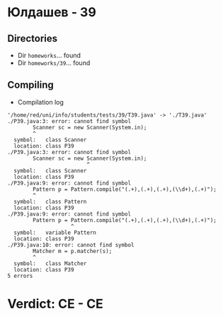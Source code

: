 # Юлдашев - 39
## Directories
- Dir `homeworks`... found
- Dir `homeworks/39`... found
## Compiling
- Compilation log
```
'/home/red/uni/info/students/tests/39/T39.java' -> './T39.java'
./P39.java:3: error: cannot find symbol
        Scanner sc = new Scanner(System.in);
        ^
  symbol:   class Scanner
  location: class P39
./P39.java:3: error: cannot find symbol
        Scanner sc = new Scanner(System.in);
                         ^
  symbol:   class Scanner
  location: class P39
./P39.java:9: error: cannot find symbol
    	Pattern p = Pattern.compile("(.+),(.+),(.+),(\\d+),(.+)");
    	^
  symbol:   class Pattern
  location: class P39
./P39.java:9: error: cannot find symbol
    	Pattern p = Pattern.compile("(.+),(.+),(.+),(\\d+),(.+)");
    	            ^
  symbol:   variable Pattern
  location: class P39
./P39.java:10: error: cannot find symbol
    	Matcher m = p.matcher(s);
    	^
  symbol:   class Matcher
  location: class P39
5 errors

```
# Verdict: **CE** - CE
